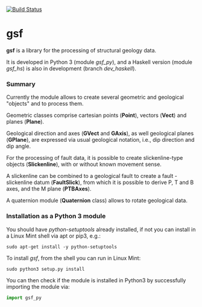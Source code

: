 
[![Build Status](https://travis-ci.org/mauroalberti/gsf.svg?branch=master)](https://travis-ci.org/mauroalberti/gsf)

# gsf 
**gsf** is a library for the processing of structural geology data.

It is developed in Python 3 (module *gsf_py*), and a Haskell version (module *gsf_hs*) is also in development (branch *dev_haskell*).

### Summary

Currently the module allows to create several geometric and geological "objects" and to process them.

Geometric classes comprise cartesian points (**Point**), vectors (**Vect**) and planes (**Plane**).

Geological direction and axes (**GVect** and **GAxis**), as well geological planes (**GPlane**), are expressed via usual geological notation, i.e., dip direction and dip angle.

For the processing of fault data, it is possible to create slickenline-type objects (**Slickenline**), with or without known movement sense. 

A slickenline can be combined to a geological fault to create a fault - slickenline datum (**FaultSlick**), from which it is possible to derive P, T and B axes, and the M plane (**PTBAxes**). 

A quaternion module (**Quaternion** class) allows to rotate geological data.

### Installation as a Python 3 module

You should have *python-setuptools* already installed, if not you can install in a Linux Mint shell via apt or pip3, e.g.:
```
sudo apt-get install -y python-setuptools
```
To install *gsf*, from the shell you can run in Linux Mint:
```
sudo python3 setup.py install
```
You can then check if the module is installed in Python3 by successfully importing the module via:
```python
import gsf_py
```


